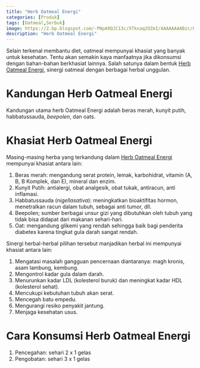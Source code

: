 ```yaml
---
title: "Herb Oatmeal Energi"
categories: [Produk]
tags: [Oatmeal,Serbuk]
image: https://2.bp.blogspot.com/-PNpA9QJC13c/XTkxaq2OZmI/AAAAAAAABzc/LgpxzZGSpmwnfCefQNpoSKPz8EIdGbXrgCKgBGAs/s1600/produk-herboatmeal.png
description: "Herb Oatmeal Energi"
---
```


<div class="paraph">Selain terkenal membantu diet, oatmeal mempunyai khasiat yang banyak untuk kesehatan. Tentu akan semakin kaya manfaatnya jika dikonsumsi dengan bahan-bahan berkhasiat lainnya. Salah satunya dalam bentuk <a  class="mhoapp purple" href="{{ site.baseurl }}/posts/herb-oatmeal-energi-jce" title="Herb Oatmeal Energi">Herb Oatmeal Energi</a>, sinergi oatmeal dengan berbagai herbal unggulan.</div>

<h1>Kandungan Herb Oatmeal Energi</h1>

<div class="paraph">Kandungan utama herb Oatmeal Energi adalah beras merah, kunyit putih, habbatussauda, <i>beepolen</i>, dan oats.</div>

<h1>Khasiat Herb Oatmeal Energi</h1>

<div class="paraph">Masing-masing herba yang terkandung dalam <a  class="mhoapp purple" href="{{ site.baseurl }}/posts/herb-oatmeal-energi-jce" title="Herb Oatmeal Energi">Herb Oatmeal Energi</a> mempunyai khasiat antara lain:</div>

<ol><li>Beras merah: mengandung serat protein, lemak, karbohidrat, vitamin (A, B, B Komplek, dan E), mineral dan enzim.</li>
<li>Kunyit Putih: antialergi, obat analgesik, obat tukak, antiracun, anti inflamasi.</li>
<li>Habbatussauda (<i>nigellasativa</i>): meningkatkan bioaktifitas hormon, menetralkan racun dalam tubuh, sebagai anti tumor, dll.</li>
<li>Beepolen; sumber berbagai unsur gizi yang dibutuhkan oleh tubuh yang tidak bisa didapat dari makanan sehari-hari.</li>
<li>Oat: mengandung glikemi yang rendah sehingga baik bagi penderita diabetes karena tingkat gula darah sangat rendah.</li></ol>

<div class="paraph">Sinergi herbal-herbal pilihan tersebut manjadikan herbal ini mempunyai khasiat antara lain:</div>

<ol><li>Mengatasi masalah gangguan pencernaan diantaranya: magh kronis, asam lambung, kembung.</li>
<li>Mengontrol kadar gula dalam darah.</li>
<li>Menurunkan kadar LDL (kolesterol buruk) dan meningkat kadar HDL (kolesterol sehat).</li>
<li>Mencukupi kebutuhan tubuh akan serat.</li>
<li>Mencegah batu empedu.</li>
<li>Mengurangi resiko penyakit jantung.</li>
<li>Menjaga kesehatan usus.</li></ol>

<h1>Cara Konsumsi Herb Oatmeal Energi</h1>

<ol>
<li>Pencegahan: sehari 2 x 1 gelas</li>
<li>Pengobatan: sehari 3 x 1 gelas</li></ol>